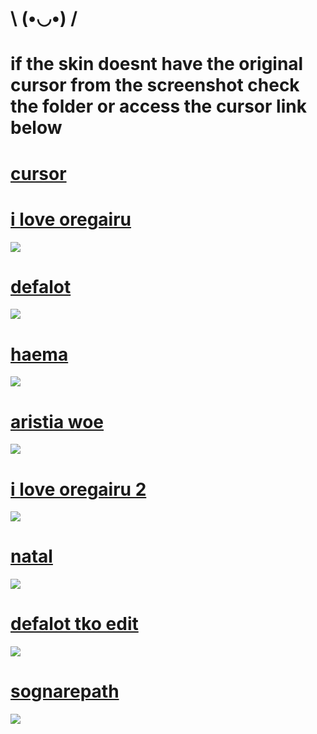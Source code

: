 # \ (•◡•) /

# if the skin doesnt have the original cursor from the screenshot check the folder or access the cursor link below

# [cursor](https://mega.nz/folder/AUICkZLT#EpPp8sVVMa_Rnq7DSfN-sA)

# [i love oregairu](https://mega.nz/file/ZYJTFa7S#C-VgFkoFubxpXhBRGj0snr_ND-zjTQwzKRt2vUQ0yj8)
![](https://i.imgur.com/S2WaTRS.png)

# [defalot](https://mega.nz/file/0AI1hYjA#HkIKccUPLI9lA5S2IUeLZkQ3cGbHYBvugyhZdFk-f_Y)
![](https://i.imgur.com/LuOWMXe.jpg)

# [haema](https://mega.nz/file/ZFIjXKIR#7xHRBeQRd9NYbmGvI1uJdqHhW2fsdz-je-TgsLFbLVc)
![](https://i.imgur.com/GexvFSV.png)

# [aristia woe](https://mega.nz/file/sUpWDDhZ#wPDxwIyweAtV4TunydBx5cRSPGbHqc4dEw3hITWzb90)
![](https://i.imgur.com/G6fHh02.png)

# [i love oregairu 2](https://mega.nz/file/1NR1xCoS#zdum8tqN0Siy-_-_PWgJ4jTEVkOagpYfFgoXLCKnfxQ)
![](https://i.imgur.com/4Hi2L6n.png)

# [natal](https://mega.nz/file/9AJ1AKbL#IFNFVr_fIvX5SL7hw8RRlasxsqAzDlVTUxq-9xlkKMs)
![](https://i.imgur.com/0aNlNFa.png)

# [defalot tko edit](https://sognare.s-ul.eu/HYaVOkzU)
![](https://i.imgur.com/arLwlqY.jpg)

# [sognarepath](https://sognare.s-ul.eu/EJfAMWwW)
![](https://i.imgur.com/I7ZTLE4.jpg)
